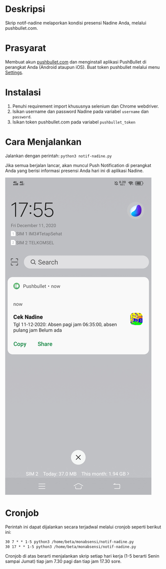 # Deskripsi
Skrip notif-nadine melaporkan kondisi presensi Nadine Anda, melalui pushbullet.com. 

# Prasyarat
Membuat akun [pushbullet.com](https://www.pushbullet.com/) dan menginstall aplikasi PushBullet di perangkat Anda (Android ataupun iOS). Buat token pushbullet melalui menu [Settings](https://www.pushbullet.com/#settings).

# Instalasi
1. Penuhi requirement import khususnya selenium dan Chrome webdriver.
2. Isikan username dan password Nadine pada variabel `username` dan `password`.
3. Isikan token pushbullet.com pada variabel `pushbullet_token`

# Cara Menjalankan
Jalankan dengan perintah:
`python3 notif-nadine.py`

Jika semua berjalan lancar, akan muncul Push Notification di perangkat Anda yang berisi informasi presensi Anda hari ini di aplikasi Nadine.

![Notif](https://raw.githubusercontent.com/BetaUliansyah/notif-nadine/main/img/notif-nadine.jpg)

# Cronjob
Perintah ini dapat dijalankan secara terjadwal melalui cronjob seperti berikut ini:
```
30 7 * * 1-5 python3 /home/beta/monabsensi/notif-nadine.py
30 17 * * 1-5 python3 /home/beta/monabsensi/notif-nadine.py
```

Cronjob di atas berarti menjalankan skrip setiap hari kerja (1-5 berarti Senin sampai Jumat) tiap jam 7.30 pagi dan tiap jam 17.30 sore.
